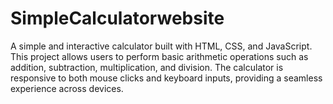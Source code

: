 # SimpleCalculatorwebsite
A simple and interactive calculator built with HTML, CSS, and JavaScript. This project allows users to perform basic arithmetic operations such as addition, subtraction, multiplication, and division. The calculator is responsive to both mouse clicks and keyboard inputs, providing a seamless experience across devices.
